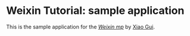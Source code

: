 # Weixin Tutorial: sample application

This is the sample application for
the [*Weixin mp*](https://mp.weixin.qq.com/)
by [Xiao Gui](http://xiaogui.org/).
